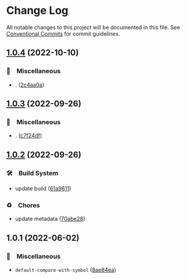 # Change Log

All notable changes to this project will be documented in this file.
See [Conventional Commits](https://conventionalcommits.org) for commit guidelines.

## [1.0.4](https://github.com/bluelovers/ws-array/compare/default-compare-with-symbol@1.0.3...default-compare-with-symbol@1.0.4) (2022-10-10)



### 🔖　Miscellaneous

* . ([2c4aa0a](https://github.com/bluelovers/ws-array/commit/2c4aa0ac4545a8f3be79a20835cb973690cfaac8))



## [1.0.3](https://github.com/bluelovers/ws-array/compare/default-compare-with-symbol@1.0.2...default-compare-with-symbol@1.0.3) (2022-09-26)



### 🔖　Miscellaneous

* . ([c7f24df](https://github.com/bluelovers/ws-array/commit/c7f24dffc867f36fdb75f618fb3bebee05fa645c))



## [1.0.2](https://github.com/bluelovers/ws-array/compare/default-compare-with-symbol@1.0.1...default-compare-with-symbol@1.0.2) (2022-09-26)



### 🛠　Build System

* update build ([61a9611](https://github.com/bluelovers/ws-array/commit/61a9611a37b94abeaf48adb4b296c9e39560d494))


### ♻️　Chores

* update metadata ([70abe28](https://github.com/bluelovers/ws-array/commit/70abe28fffd0462a7627ad5709c5edf0bb07096d))



## 1.0.1 (2022-06-02)


### 🔖　Miscellaneous

* `default-compare-with-symbol` ([8ae84ea](https://github.com/bluelovers/ws-array/commit/8ae84ea8d4e9e38f5af15eaed86f51b5db1287a5))
